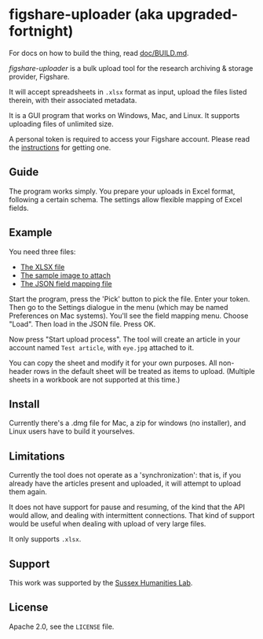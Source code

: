 # figshare-uploader (aka upgraded-fortnight)

For docs on how to build the thing, read [doc/BUILD.md](doc/BUILD.md).

_figshare-uploader_ is a bulk upload tool for the research archiving & storage
provider, Figshare.

It will accept spreadsheets in `.xlsx` format as input, upload the files listed
therein, with their associated metadata.

It is a GUI program that works on Windows, Mac, and Linux.  It supports uploading
files of unlimited size.

A personal token is required to access your Figshare account.  Please read the
[instructions](doc/creating_personal_token.md) for getting one.

## Guide

The program works simply.  You prepare your uploads in Excel format, following a
certain schema.  The settings allow flexible mapping of Excel fields.

## Example

You need three files:

* [The XLSX file](resources/basic_schema_for_non_institutional_account_upload.xlsx)
* [The sample image to attach](resources/eye.jpg)
* [The JSON field mapping file](resources/basic_schema_for_non_institutional_account_upload.json)

Start the program, press the 'Pick' button to pick the file.  Enter your
token.  Then go to the Settings dialogue in the menu (which may be named 
Preferences on Mac systems).  You'll see the field mapping menu.  Choose "Load".
Then load in the JSON file.  Press OK.

Now press "Start upload process".  The tool will create an article in your
account named `Test article`, with `eye.jpg` attached to it.

You can copy the sheet and modify it for your own purposes.  All non-header rows
in the default sheet will be treated as items to upload.  (Multiple sheets in
a workbook are not supported at this time.)

## Install

Currently there's a .dmg file for Mac, a zip for windows (no installer), and
Linux users have to build it yourselves.

## Limitations

Currently the tool does not operate as a 'synchronization': that is, if you
already have the articles present and uploaded, it will attempt to upload them
again.

It does not have support for pause and resuming, of the kind that the API would
allow, and dealing with intermittent connections.  That kind of support would
be useful when dealing with upload of very large files.

It only supports `.xlsx`.

## Support

This work was supported by the [Sussex Humanities Lab](http://www.sussex.ac.uk/shl).

## License

Apache 2.0, see the `LICENSE` file.
